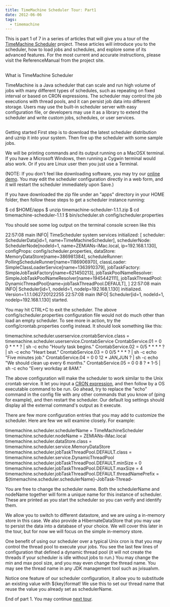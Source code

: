 ```yaml
---
title: TimeMachine Scheduler Tour: Part1
date: 2012-06-06
tags:
  - timemachine
---
```

This is part 1 of 7 in a series of articles that will give you a tour of the [TimeMachine Scheduler](https://bitbucket.org/timemachine/scheduler/wiki/Home) project. These articles will introduce you to the scheduler, how to load jobs and schedules, and explore some of its advanced features. For the most current and accurate instructions, please visit the ReferenceManual from the project site.

## 

 What is TimeMachine Scheduler

TimeMachine is a Java scheduler that can scale and run high volume of jobs with many different types of schedules, such as repeating on fixed interval or based on CRON expressions. The scheduler may control the job executions with thread pools, and it can persist job data into different storage. Users may use the built-in scheduler server with easy configuration file, or developers may use it as a library to extend the scheduler and write custom jobs, schedules, or user services.

## 

Getting started
First step is to download the latest scheduler distribution and uznip it into your system. Then fire up the scheduler with some sample jobs.

We will be printing commands and its output running on a MacOSX terminal. If you have a Microsoft Windows, then running a Cygwin terminal would also work. Or if you are Linux user then you just use a Terminal.

(NOTE: If you don't feel like downloading software, you may try our [online demo](http://tmschedulerdemo-zdeng.rhcloud.com/scheduler-demo/job-list). You may edit the scheduler configuration directly in a web form, and it will restart the scheduler immediately upon Save.)

If you have downloaded the zip file under an "apps" directory in your HOME folder, then follow these steps to get a scheduler instance running:

$ cd $HOME/apps
$ unzip timemachine-scheduler-1.1.1.zip
$ cd timemachine-scheduler-1.1.1
$ bin/scheduler.sh config/scheduler.properties

You should see some log output on the terminal console screen like this

22:57:08 main INFO| TimeScheduler system services initialized: [
  scheduler: SchedulerData[id=1, name=TimeMachineScheduler],
  schedulerNode: SchedulerNode[nodeId=1, name=ZEMIANs-iMac.local, ip=192.168.1.130],
  configProps: config/scheduler.properties,
  dataStore: MemoryDataStore[name=386981384],
  scheduleRunner: PollingScheduleRunner[name=1186906970],
  classLoader: SimpleClassLoaderService[name=1363910379],
  jobTaskFactory: SimpleJobTaskFactory[name=621450213],
  jobTaskPoolNameResolver: SimpleJobTaskPoolNameResolver[name=1945442111],
  jobTaskThreadPool: DynamicThreadPool[name=jobTaskThreadPool.DEFAULT],
]
22:57:08 main INFO| Scheduler[id=1, nodeId=1, nodeIp=192.168.1.130] initialized. Version=1.1.1.062720122255
22:57:08 main INFO| Scheduler[id=1, nodeId=1, nodeIp=192.168.1.130] started.

You may hit CTRL+C to exit the scheduler. The above config/scheduler.properties configuration file would not do much other than load an empty scheduler. To see more in action, try the config/crontab.properties config instead. It should look something like this:

timemachine.scheduler.userservice.crontabService.class = timemachine.scheduler.userservice.CrontabService
CrontabService.01 = 0 0 * * * ?        | sh -c echo "Hourly task begins."
CrontabService.02 = 0/5 * * * * ?      | sh -c echo "Heart beat."
CrontabService.03 = 0 0/5 * * * ?      | sh -c echo "Five minutes job."
CrontabService.04 = 0 0 12 * JAN,JUN ? | sh -c echo "We should clean up every 6 months."
CrontabService.05 = 0 0 8 ? * 1-5      | sh -c echo "Every workday at 8AM."

The above configuration will make the scheduler to work similar to the Unix crontab service. It let you input a [CRON expression](http://tmschedulersite-zdeng.rhcloud.com/scheduler-site/timemachine-scheduler/target/site-deploy/timemachine-scheduler/apidocs/index.html), and then follow by a OS executable command to be run. Go ahead, try to replace the "echo" command in the config file with any other commands that you know of (ping for example), and then restart the scheduler. Our default log settings should display all the external command's output as it execute.

There are few more configuration entries that you may add to customize the scheduler. Here are few we will examine closely. For example:

timemachine.scheduler.schedulerName = TimeMachineScheduler
timemachine.scheduler.nodeName = ZEMIANs-iMac.local
timemachine.scheduler.dataStore.class = timemachine.scheduler.service.MemoryDataStore
timemachine.scheduler.jobTaskThreadPool.DEFAULT.class = timemachine.scheduler.service.DynamicThreadPool
timemachine.scheduler.jobTaskThreadPool.DEFAULT.minSize = 0
timemachine.scheduler.jobTaskThreadPool.DEFAULT.maxSize = 4
timemachine.scheduler.jobTaskThreadPool.DEFAULT.threadNamePrefix = ${timemachine.scheduler.schedulerName}-JobTask-Thread-

You are free to change the scheduler name. Both the schedulerName and nodeName together will form a unique name for this instance of scheduler. These are printed as you start the scheduler so you can verify and identify them.

We allow you to switch to different datastore, and we are using a in-memory store in this case. We also  provide a HibernateDataStore that you may use to persist the data into a database of your choice. We will cover this later in the tour, but for now we will focus on the simple in-memory store. 

One benefit of using our scheduler over a typical Unix cron is that you may control the thread pool to execute your jobs. You see the last few lines of configuration that defined a dynamic thread pool (it will not create the threads if your scheduler is idle without jobs to run.) You may change the min and max pool size, and you may even change the thread name. You may see the thread name in any JDK management tool such as jvisualvm.

Notice one feature of our scheduler configuration, it allow you to substitude an existing value with ${key}format! We use this to set our thread name that reuse the value you already set as schedulerName.

End of part 1. You may continue [next tour](http://saltnlight5.blogspot.com/2012/06/timemachine-scheduler-tour-part2.html).